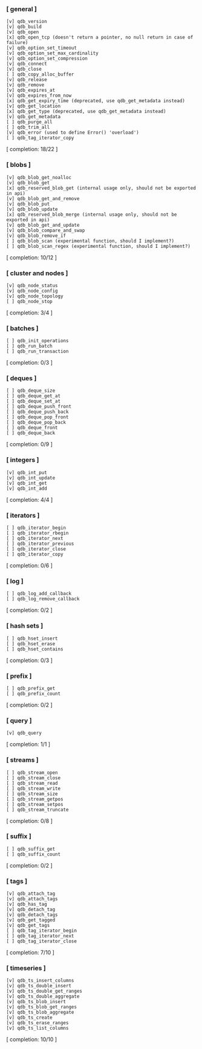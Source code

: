 ### [ general ]
    [v] qdb_version
    [v] qdb_build
    [v] qdb_open
    [x] qdb_open_tcp (doesn't return a pointer, no null return in case of failure)
    [v] qdb_option_set_timeout
    [v] qdb_option_set_max_cardinality
    [v] qdb_option_set_compression
    [v] qdb_connect
    [v] qdb_close
    [ ] qdb_copy_alloc_buffer
    [v] qdb_release
    [v] qdb_remove
    [v] qdb_expires_at
    [v] qdb_expires_from_now
    [x] qdb_get_expiry_time (deprecated, use qdb_get_metadata instead)
    [v] qdb_get_location
    [x] qdb_get_type (deprecated, use qdb_get_metadata instead)
    [v] qdb_get_metadata
    [ ] qdb_purge_all
    [ ] qdb_trim_all
    [v] qdb_error (used to define Error() 'overload')
    [ ] qdb_tag_iterator_copy
[ completion: 18/22 ]

### [ blobs ]
    [v] qdb_blob_get_noalloc
    [v] qdb_blob_get
    [x] qdb_reserved_blob_get (internal usage only, should not be exported in api)
    [v] qdb_blob_get_and_remove
    [v] qdb_blob_put
    [v] qdb_blob_update
    [x] qdb_reserved_blob_merge (internal usage only, should not be exported in api)
    [v] qdb_blob_get_and_update
    [v] qdb_blob_compare_and_swap
    [v] qdb_blob_remove_if
    [ ] qdb_blob_scan (experimental function, should I implement?)
    [ ] qdb_blob_scan_regex (experimental function, should I implement?)
[ completion: 10/12 ]

### [ cluster and nodes ]
    [v] qdb_node_status
    [v] qdb_node_config
    [v] qdb_node_topology
    [ ] qdb_node_stop
[ completion: 3/4 ]


### [ batches ]
    [ ] qdb_init_operations
    [ ] qdb_run_batch
    [ ] qdb_run_transaction
[ completion: 0/3 ]

### [ deques ]
    [ ] qdb_deque_size
    [ ] qdb_deque_get_at
    [ ] qdb_deque_set_at
    [ ] qdb_deque_push_front
    [ ] qdb_deque_push_back
    [ ] qdb_deque_pop_front
    [ ] qdb_deque_pop_back
    [ ] qdb_deque_front
    [ ] qdb_deque_back
[ completion: 0/9 ]

### [ integers ]
    [v] qdb_int_put
    [v] qdb_int_update
    [v] qdb_int_get
    [v] qdb_int_add
[ completion: 4/4 ]

### [ iterators ]
    [ ] qdb_iterator_begin
    [ ] qdb_iterator_rbegin
    [ ] qdb_iterator_next
    [ ] qdb_iterator_previous
    [ ] qdb_iterator_close
    [ ] qdb_iterator_copy
[ completion: 0/6 ]

### [ log ]
    [ ] qdb_log_add_callback
    [ ] qdb_log_remove_callback
[ completion: 0/2 ]

### [ hash sets ]
    [ ] qdb_hset_insert
    [ ] qdb_hset_erase
    [ ] qdb_hset_contains
[ completion: 0/3 ]

### [ prefix ]
    [ ] qdb_prefix_get
    [ ] qdb_prefix_count
[ completion: 0/2 ]

### [ query ]
    [v] qdb_query
[ completion: 1/1 ]

### [ streams ]
    [ ] qdb_stream_open
    [ ] qdb_stream_close
    [ ] qdb_stream_read
    [ ] qdb_stream_write
    [ ] qdb_stream_size
    [ ] qdb_stream_getpos
    [ ] qdb_stream_setpos
    [ ] qdb_stream_truncate
[ completion: 0/8 ]

### [ suffix ]
    [ ] qdb_suffix_get
    [ ] qdb_suffix_count
[ completion: 0/2 ]

### [ tags ]
    [v] qdb_attach_tag
    [v] qdb_attach_tags
    [v] qdb_has_tag
    [v] qdb_detach_tag
    [v] qdb_detach_tags
    [v] qdb_get_tagged
    [v] qdb_get_tags
    [ ] qdb_tag_iterator_begin
    [ ] qdb_tag_iterator_next
    [ ] qdb_tag_iterator_close
[ completion: 7/10 ]

### [ timeseries ]
    [v] qdb_ts_insert_columns
    [v] qdb_ts_double_insert
    [v] qdb_ts_double_get_ranges
    [v] qdb_ts_double_aggregate
    [v] qdb_ts_blob_insert
    [v] qdb_ts_blob_get_ranges
    [v] qdb_ts_blob_aggregate
    [v] qdb_ts_create
    [v] qdb_ts_erase_ranges
    [v] qdb_ts_list_columns
[ completion: 10/10 ]